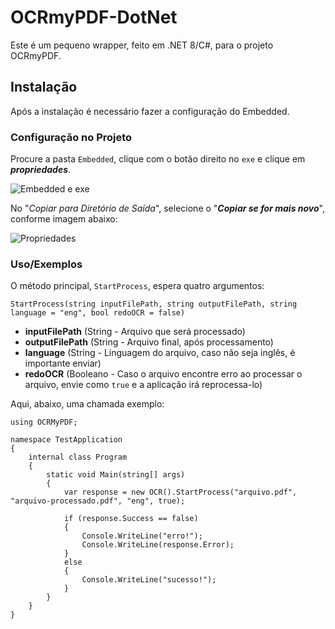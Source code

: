 # OCRmyPDF-DotNet
Este é um pequeno wrapper, feito em .NET 8/C#, para o projeto OCRmyPDF.

## Instalação

Após a instalação é necessário fazer a configuração do Embedded.

### Configuração no Projeto

Procure a pasta ```Embedded```, clique com o botão direito no ```exe``` e clique em ***propriedades***.

![Embedded e exe](https://i.imgur.com/R8EszP9_d.webp?maxwidth=760&fidelity=grand)

No "*Copiar para Diretório de Saída*", selecione o "***Copiar se for mais novo***", conforme imagem abaixo:

![Propriedades](https://i.imgur.com/fUi7GEa_d.webp?maxwidth=760&fidelity=grand)

### Uso/Exemplos

O método principal, ```StartProcess```, espera quatro argumentos:

```dotnet
StartProcess(string inputFilePath, string outputFilePath, string language = "eng", bool redoOCR = false)
```

- **inputFilePath** (String - Arquivo que será processado)
- **outputFilePath** (String - Arquivo final, após processamento)
- **language** (String - Linguagem do arquivo, caso não seja inglês, é importante enviar)
- **redoOCR** (Booleano - Caso o arquivo encontre erro ao processar o arquivo, envie como ```true``` e a aplicação irá reprocessa-lo)

Aqui, abaixo, uma chamada exemplo:

```dotnet
using OCRMyPDF;

namespace TestApplication
{
    internal class Program
    {
        static void Main(string[] args)
        {
            var response = new OCR().StartProcess("arquivo.pdf", "arquivo-processado.pdf", "eng", true);

            if (response.Success == false)
            {
                Console.WriteLine("erro!");
                Console.WriteLine(response.Error);
            }
            else
            {
                Console.WriteLine("sucesso!");
            }
        }
    }
}
```